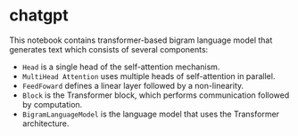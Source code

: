 # chatgpt
This notebook contains transformer-based bigram language model that generates text which consists of several components:
* `Head` is a single head of the self-attention mechanism.
* `MultiHead Attention` uses multiple heads of self-attention in parallel.
* `FeedFoward` defines a linear layer followed by a non-linearity.
* `Block` is the Transformer block, which performs communication followed by computation.
* `BigramLanguageModel` is the language model that uses the Transformer architecture.
